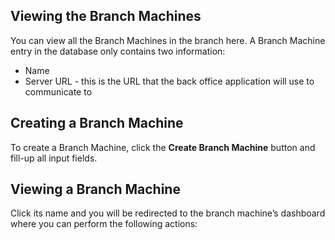 ## Viewing the Branch Machines

You can view all the Branch Machines in the branch here. A Branch Machine entry in the database only contains two information:

- Name
- Server URL - this is the URL that the back office application will use to communicate to

## Creating a Branch Machine

To create a Branch Machine, click the **Create Branch Machine** button and fill-up all input fields.

## Viewing a Branch Machine

Click its name and you will be redirected to the branch machine’s dashboard where you can perform the following actions:
